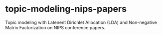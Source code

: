 # topic-modeling-nips-papers
Topic modeling with Latenent Dirichlet Allocation (LDA) and Non-negative Matrix Factorization on NIPS conference papers.
